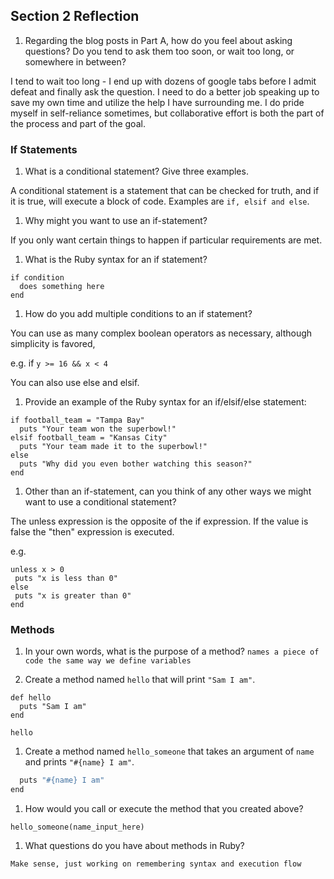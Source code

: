 ## Section 2 Reflection

1. Regarding the blog posts in Part A, how do you feel about asking questions? Do you tend to ask them too soon, or wait too long, or somewhere in between?

I tend to wait too long - I end up with dozens of google tabs before I admit defeat and finally ask the question.  I need to do a better job speaking up to save my own time and utilize the help I have surrounding me.  I do pride myself in self-reliance sometimes, but collaborative effort is both the part of the process and part of the goal.

### If Statements

1. What is a conditional statement? Give three examples.

A conditional statement is a statement that can be checked for truth, and if it is true, will execute a block of code.  Examples are `if, elsif and else`.  

1. Why might you want to use an if-statement?

If you only want certain things to happen if particular requirements are met.

1. What is the Ruby syntax for an if statement?
```
if condition
  does something here
end  
```

1. How do you add multiple conditions to an if statement?

You can use as many complex boolean operators as necessary, although simplicity is favored,

e.g. if `y >= 16 && x < 4`

You can also use else and elsif.

1. Provide an example of the Ruby syntax for an if/elsif/else statement:

```
if football_team = "Tampa Bay"
  puts "Your team won the superbowl!"
elsif football_team = "Kansas City"
  puts "Your team made it to the superbowl!"
else
  puts "Why did you even bother watching this season?"
end
```
1. Other than an if-statement, can you think of any other ways we might want to use a conditional statement?

The unless expression is the opposite of the if expression. If the value is false the "then" expression is executed.

e.g.
```x = 1
unless x > 0
 puts "x is less than 0"
else   
 puts "x is greater than 0"
end
```
### Methods

1. In your own words, what is the purpose of a method?
  `names a piece of code the same way we define variables`

1. Create a method named `hello` that will print `"Sam I am"`.
```
def hello
  puts "Sam I am"
end
```
`hello`

1. Create a method named `hello_someone` that takes an argument of `name` and prints `"#{name} I am"`.

```def hello_someone(name)
  puts "#{name} I am"
end  
```
1. How would you call or execute the method that you created above?

`hello_someone(name_input_here)`

1. What questions do you have about methods in Ruby?

`Make sense, just working on remembering syntax and execution flow`
